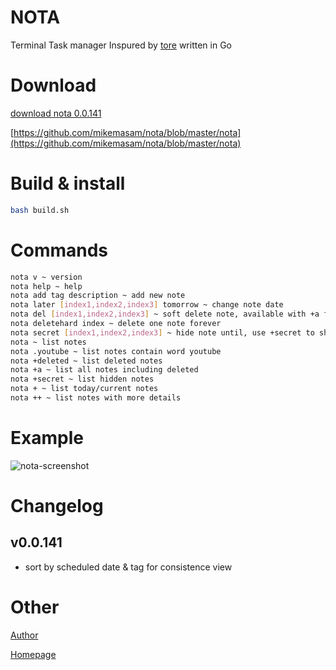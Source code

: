 # NOTA
Terminal Task manager Inspured by [tore](https://github.com/rexim/tore) written in Go

# Download
[download nota 0.0.141](https://github.com/mikemasam/nota/blob/master/nota)

[https://github.com/mikemasam/nota/blob/master/nota](https://github.com/mikemasam/nota/blob/master/nota)

# Build & install
```bash
bash build.sh 
```

# Commands
```bash
nota v ~ version
nota help ~ help 
nota add tag description ~ add new note 
nota later [index1,index2,index3] tomorrow ~ change note date
nota del [index1,index2,index3] ~ soft delete note, available with +a flag
nota deletehard index ~ delete one note forever
nota secret [index1,index2,index3] ~ hide note until, use +secret to show note
nota ~ list notes 
nota .youtube ~ list notes contain word youtube
nota +deleted ~ list deleted notes
nota +a ~ list all notes including deleted
nota +secret ~ list hidden notes 
nota + ~ list today/current notes 
nota ++ ~ list notes with more details
```

# Example
![nota-screenshot](https://github.com/user-attachments/assets/1c6a71c4-b2db-435b-a8a7-578801e719d3)

# Changelog
## v0.0.141 
- sort by scheduled date & tag for consistence view


# Other
[Author](https://github.com/mikemasam)

[Homepage](https://github.com/mikemasam/nota)


